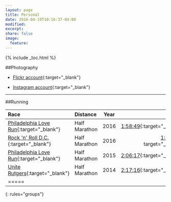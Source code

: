 ```yaml
---
layout: page
title: Personal
date: 2016-04-19T10:16:37-04:00
modified:
excerpt:
share: false
image:
  feature:
---
```


{% include _toc.html %}

##Photography

- [<i class="fa fa-flickr" aria-hidden="true"></i> Flickr account]( https://www.flickr.com/photos/128073610@N02/){:target="_blank"}

- [<i class="fa fa-instagram" aria-hidden="true"></i> Instagram account](https://www.instagram.com/nanokost/){:target="_blank"}

--- 

##Running


| Race | Distance | Year | Time |
|:--------|:-------|:-------:|--------:|
| [Philadelphia Love Run](http://www.cgiracing.com/theloverun/){:target="_blank"} | Half Marathon   | 2016 | [1:58:49](http://www.cgiracing.com/theloverun/RESULTS/RESULTS){:target="_blank"}   |
| [Rock 'n' Roll D.C.](http://www.runrocknroll.com/dc/){:target="_blank"} | Half Marathon   | 2016 | [1:57:01](http://www.runrocknroll.com/finisher-zone/search-and-results/?resultpage=1&eventid=13&subevent_id=2&bib=9672){: target="_blank"}   |
| [Philadelphia Love Run](http://www.cgiracing.com/theloverun/){:target="_blank"} | Half Marathon   | 2015 | [2:06:17](http://www.cgiracing.com/theloverun/RESULTS/RESULTS){:target="_blank"}   |
| [Unite Rutgers](http://www.cgiracing.com/unite){:target="_blank"} | Half Marathon   | 2014 | [2:17:16](http://www.cgiracing.com/theloverun/RESULTS/RESULTS){:target="_blank"}   |
|=====
{: rules="groups"}




